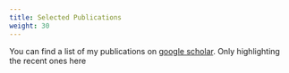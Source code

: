 ```yaml
---
title: Selected Publications
weight: 30
---
```


You can find a list of my publications on [google scholar](https://scholar.google.com/citations?user=zH6U8uIAAAAJ&hl=en). Only highlighting the recent ones here
